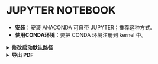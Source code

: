# JUPYTER NOTEBOOK

- **安装**：安装 ANACONDA 可自带 JUPYTER；推荐这种方式。
- **使用CONDA环境**：要把 CONDA 环境注册到 kernel 中。

<details>
<summary><b>修改启动默认路径</b></summary>
<p>

- 打开 `C:\Users\XING\.jupyter` 的config文件。
- 搜索 `c.NotebookApp.notebook_dir`，修改为目标路径。
- 取消注释并修改。

</p>
</details>

<details>
<summary><b>导出 PDF</b></summary>
<p>

- 直接导出：适用于无中文字符的文档。
- 先导出为 MARKDOWN，用 VSCODE 的 `vscode-pandoc` 插件存为PDF。
  - 有书签；可生成目录，且自动为章节加序号。
- 直接在 JUPYTER NOTEBOOK 界面 `ctrl + p`，选择 ADOBE 打印。
  - HTML 渲染字体很漂亮。
  - 没有书签；`[toc]` 没有编译。

</p>
</details>
